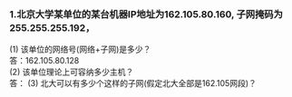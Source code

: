 ### 1.北京大学某单位的某台机器IP地址为162.105.80.160, 子网掩码为255.255.255.192，
(1) 该单位的网络号(网络+子网)是多少？  
答：162.105.80.128  
(2) 该单位理论上可容纳多少主机？  
答：
(3) 北大可以有多少个这样的子网(假定北大全部是162.105网段)？
